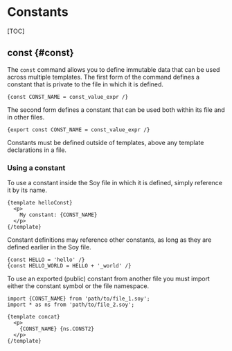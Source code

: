 # Constants

[TOC]

## const {#const}

The `const` command allows you to define immutable data that can be used across
multiple templates. The first form of the command defines a constant that is
private to the file in which it is defined.

```soy
{const CONST_NAME = const_value_expr /}
```

The second form defines a constant that can be used both within its file and in
other files.

```soy
{export const CONST_NAME = const_value_expr /}
```

Constants must be defined outside of templates, above any template declarations
in a file.

### Using a constant

To use a constant inside the Soy file in which it is defined, simply reference
it by its name.

```soy
{template helloConst}
  <p>
    My constant: {CONST_NAME}
  </p>
{/template}
```

Constant definitions may reference other constants, as long as they are defined
earlier in the Soy file.

```soy
{const HELLO = 'hello' /}
{const HELLO_WORLD = HELLO + '_world' /}
```

To use an exported (public) constant from another file you must import either
the constant symbol or the file namespace.

```soy
import {CONST_NAME} from 'path/to/file_1.soy';
import * as ns from 'path/to/file_2.soy';

{template concat}
  <p>
    {CONST_NAME} {ns.CONST2}
  </p>
{/template}
```
